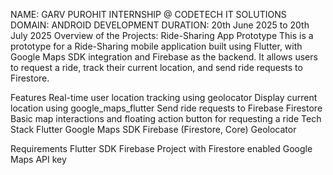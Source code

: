 NAME: GARV PUROHIT INTERNSHIP @ CODETECH IT SOLUTIONS DOMAIN: ANDROID DEVELOPMENT DURATION: 20th June 2025 to 20th July 2025 
Overview of the Projects:
Ride-Sharing App Prototype
This is a prototype for a Ride-Sharing mobile application built using Flutter, with Google Maps SDK integration and Firebase as the backend. It allows users to request a ride, track their current location, and send ride requests to Firestore.

Features
Real-time user location tracking using geolocator
Display current location using google_maps_flutter
Send ride requests to Firebase Firestore
Basic map interactions and floating action button for requesting a ride
Tech Stack
Flutter
Google Maps SDK
Firebase (Firestore, Core)
Geolocator

Requirements
Flutter SDK
Firebase Project with Firestore enabled
Google Maps API key
